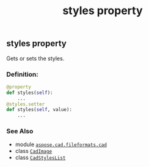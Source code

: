 ﻿---
title: styles property
second_title: Aspose.CAD for Python via .NET API References
description: 
type: docs
weight: 440
url: /python-net/aspose.cad.fileformats.cad/cadimage/styles/
is_root: false
---

## styles property


Gets or sets the styles.
### Definition:
```python
@property
def styles(self):
    ...
@styles.setter
def styles(self, value):
    ...
```

### See Also
* module [`aspose.cad.fileformats.cad`](../../)
* class [`CadImage`](/cad/python-net/aspose.cad.fileformats.cad/cadimage)
* class [`CadStylesList`](/cad/python-net/aspose.cad.fileformats.cad/cadstyleslist)
